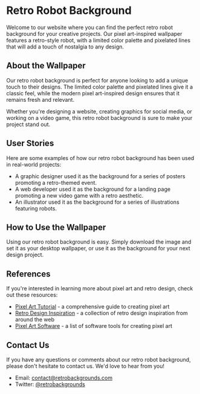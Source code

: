 <!--font:IBM Plex Sans-->

# Retro Robot Background

Welcome to our website where you can find the perfect retro robot background for your creative projects. Our pixel art-inspired wallpaper features a retro-style robot, with a limited color palette and pixelated lines that will add a touch of nostalgia to any design.

## About the Wallpaper

Our retro robot background is perfect for anyone looking to add a unique touch to their designs. The limited color palette and pixelated lines give it a classic feel, while the modern pixel art-inspired design ensures that it remains fresh and relevant.

Whether you're designing a website, creating graphics for social media, or working on a video game, this retro robot background is sure to make your project stand out.

## User Stories

Here are some examples of how our retro robot background has been used in real-world projects:

- A graphic designer used it as the background for a series of posters promoting a retro-themed event.
- A web developer used it as the background for a landing page promoting a new video game with a retro aesthetic.
- An illustrator used it as the background for a series of illustrations featuring robots.

## How to Use the Wallpaper

Using our retro robot background is easy. Simply download the image and set it as your desktop wallpaper, or use it as the background for your next design project.

## References

If you're interested in learning more about pixel art and retro design, check out these resources:

- [Pixel Art Tutorial](#) - a comprehensive guide to creating pixel art
- [Retro Design Inspiration](#) - a collection of retro design inspiration from around the web
- [Pixel Art Software](#) - a list of software tools for creating pixel art

## Contact Us

If you have any questions or comments about our retro robot background, please don't hesitate to contact us. We'd love to hear from you!

- Email: [contact@retrobackgrounds.com](mailto:contact@retrobackgrounds.com)
- Twitter: [@retrobackgrounds](#)

<!--

Write me content for website with wallpaper which alt text is:

"A pixel art-inspired wallpaper featuring a retro-style robot, with a limited color palette and pixelated lines."

The name/title of the page should not be 1:1 copy of the alt text but rather a real content of the website which is using this wallpaper.

- Use markdown format 
- Start with heading
- Heading should be short and concise
- The content should look like a real website 
- The website should not be about the wallpaper, wallpaper is just a related background
- Heading should be contain work "wallpaper" or "background"
- Include real sections like references, contact, user stories, etc. use things relevant to the page purpose.
- Feel free to use structure like headings, bullets, numbering, blockquotes, paragraphs, horizontal lines, etc.
- You can use formatting like bold or _italic_
- You can include UTF-8 emojis
- Links should be only #hash anchors (and you can refer to the document itself)
- Do not include images


---


# Retro Robot Background for Your Creative Projects

Welcome to our website where you can find the perfect retro robot background for your creative projects. Our pixel art-inspired wallpaper features a retro-style robot, with a limited color palette and pixelated lines that will add a touch of nostalgia to any design.

## About the Wallpaper

Our retro robot background is perfect for anyone looking to add a unique touch to their designs. The limited color palette and pixelated lines give it a classic feel, while the modern pixel art-inspired design ensures that it remains fresh and relevant.

Whether you're designing a website, creating graphics for social media, or working on a video game, this retro robot background is sure to make your project stand out.

## User Stories

Here are some examples of how our retro robot background has been used in real-world projects:

- A graphic designer used it as the background for a series of posters promoting a retro-themed event.
- A web developer used it as the background for a landing page promoting a new video game with a retro aesthetic.
- An illustrator used it as the background for a series of illustrations featuring robots.

## How to Use the Wallpaper

Using our retro robot background is easy. Simply download the image and set it as your desktop wallpaper, or use it as the background for your next design project.

## References

If you're interested in learning more about pixel art and retro design, check out these resources:

- [Pixel Art Tutorial](#) - a comprehensive guide to creating pixel art
- [Retro Design Inspiration](#) - a collection of retro design inspiration from around the web
- [Pixel Art Software](#) - a list of software tools for creating pixel art

## Contact Us

If you have any questions or comments about our retro robot background, please don't hesitate to contact us. We'd love to hear from you!

- Email: [contact@retrobackgrounds.com](mailto:contact@retrobackgrounds.com)
- Twitter: [@retrobackgrounds](#)

-->
